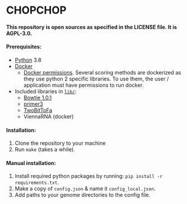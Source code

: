 # CHOPCHOP
#### This repository is open sources as specified in the LICENSE file. It is AGPL-3.0.

#### Prerequisites:
- [Python](https://www.python.org/download/) 3.8
- [Docker](https://www.docker.com/products/docker-desktop/)
  - [Docker permissions](https://docs.docker.com/engine/install/linux-postinstall/). Several scoring methods are dockerized as they use python 2 specific libraries. To use them, the user / application must have permissions to run docker.
- Included libraries in [`lib/`](./lib/):
  - [Bowtie 1.0.1](https://sourceforge.net/projects/bowtie-bio/files/bowtie/1.0.1/)
  - [primer3](http://primer3.sourceforge.net/releases.php/)
  - [TwoBitToFa](http://hgdownload.soe.ucsc.edu/admin/exe/)
  - ViennaRNA (docker)

#### Installation:
1. Clone the repository to your machine
2. Run `make` (takes a while).

#### Manual installation:
1. Install required python packages by running: `pip install -r requirements.txt`.
2. Make a copy of `config.json` & name it `config_local.json`.
3. Add paths to your genome directories to the config file.
